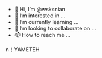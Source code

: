 - 👋 Hi, I’m @wsksnian
- 👀 I’m interested in ...
- 🌱 I’m currently learning ...
- 💞️ I’m looking to collaborate on ...
- 📫 How to reach me ...

<!---
wsksnian/wsksnian is a ✨ special ✨ repository because its `README.md` (this file) appears on your GitHub profile.
You can click the Preview link to take a look at your changes.
--->n！YAMETEH


